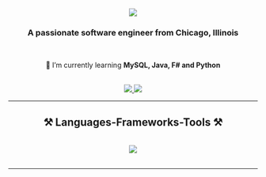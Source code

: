 <h1 align="center">
    <img src="https://readme-typing-svg.herokuapp.com/?font=Righteous&size=35&center=true&vCenter=true&width=500&height=70&duration=4000&lines=Hi+There!+👋;+I'm+James+Nguyen!;" />
</h1>

<h3 align="center">A passionate software engineer from Chicago, Illinois</h3>

<br/>

<div align="center">
  
 🌱 I’m currently learning **MySQL, Java, F# and Python**

</div>

<br/>

<div align="center"> 
  <a href="mailto:jamess.nguyen1701@gmail.com">
    <img src="https://img.shields.io/badge/Gmail-333333?style=for-the-badge&logo=gmail&logoColor=red" />
  </a>
  <a href="https://linkedin.com/in/itsJvmes" target="_blank">
    <img src="https://img.shields.io/badge/LinkedIn-0077B5?style=for-the-badge&logo=linkedin&logoColor=white" target="_blank" />
  </a>
</div>

<hr/>
 
<h2 align="center">⚒️ Languages-Frameworks-Tools ⚒️</h2>
<br/>
<div align="center">
    <img src="https://skillicons.dev/icons?i=c,cpp,git,python,mysql,java" />
    <br>
</div>

<br/>
<hr/>

